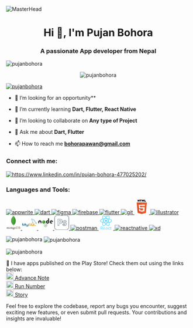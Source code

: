 
![MasterHead](https://global-uploads.webflow.com/618fa90c201104b94458e1fb/639c3c525c917da45740ab15_Best-Flutter-app-development-tools-and-app-builders_MAin-Image.jpg)
<h1 align="center">Hi 👋, I'm Pujan Bohora</h1>
<h3 align="center">A passionate App developer from Nepal</h3>

<p align="left"> <img src="https://komarev.com/ghpvc/?username=pujanbohora&label=Profile%20views&color=0e75b6&style=flat" alt="pujanbohora" /> </p>

<p align="center"> <img src="https://media.tenor.com/GfSX-u7VGM4AAAAC/coding.gif" width="300" height="200" alt="pujanbohora" /> </p>

<p align="left"> <a href="https://github.com/ryo-ma/github-profile-trophy"><img src="https://github-profile-trophy.vercel.app/?username=pujanbohora" alt="pujanbohora" /></a> </p>

- 🔭 I’m looking for an opportunity**

- 🌱 I’m currently learning **Dart, Flutter, React Native**

- 👯 I’m looking to collaborate on **Any type of Project**

- 💬 Ask me about **Dart, Flutter**

- 📫 How to reach me **bohorapawan@gmail.com**

<h3 align="left">Connect with me:</h3>
<p align="left">
<a href="https://linkedin.com/in/https://www.linkedin.com/in/pujan-bohora-477025202/" target="blank"><img align="center" src="https://raw.githubusercontent.com/rahuldkjain/github-profile-readme-generator/master/src/images/icons/Social/linked-in-alt.svg" alt="https://www.linkedin.com/in/pujan-bohora-477025202/" height="30" width="40" /></a>
</p>

<h3 align="left">Languages and Tools:</h3>
<p align="left"> <a href="https://appwrite.io" target="_blank" rel="noreferrer"> <img src="https://www.vectorlogo.zone/logos/appwriteio/appwriteio-icon.svg" alt="appwrite" width="40" height="40"/> </a> <a href="https://dart.dev" target="_blank" rel="noreferrer"> <img src="https://www.vectorlogo.zone/logos/dartlang/dartlang-icon.svg" alt="dart" width="40" height="40"/> </a> <a href="https://www.figma.com/" target="_blank" rel="noreferrer"> <img src="https://www.vectorlogo.zone/logos/figma/figma-icon.svg" alt="figma" width="40" height="40"/> </a> <a href="https://firebase.google.com/" target="_blank" rel="noreferrer"> <img src="https://www.vectorlogo.zone/logos/firebase/firebase-icon.svg" alt="firebase" width="40" height="40"/> </a> <a href="https://flutter.dev" target="_blank" rel="noreferrer"> <img src="https://www.vectorlogo.zone/logos/flutterio/flutterio-icon.svg" alt="flutter" width="40" height="40"/> </a> <a href="https://git-scm.com/" target="_blank" rel="noreferrer"> <img src="https://www.vectorlogo.zone/logos/git-scm/git-scm-icon.svg" alt="git" width="40" height="40"/> </a> <a href="https://www.w3.org/html/" target="_blank" rel="noreferrer"> <img src="https://raw.githubusercontent.com/devicons/devicon/master/icons/html5/html5-original-wordmark.svg" alt="html5" width="40" height="40"/> </a> <a href="https://www.adobe.com/in/products/illustrator.html" target="_blank" rel="noreferrer"> <img src="https://www.vectorlogo.zone/logos/adobe_illustrator/adobe_illustrator-icon.svg" alt="illustrator" width="40" height="40"/> </a> <a href="https://www.mongodb.com/" target="_blank" rel="noreferrer"> <img src="https://raw.githubusercontent.com/devicons/devicon/master/icons/mongodb/mongodb-original-wordmark.svg" alt="mongodb" width="40" height="40"/> </a> <a href="https://www.mysql.com/" target="_blank" rel="noreferrer"> <img src="https://raw.githubusercontent.com/devicons/devicon/master/icons/mysql/mysql-original-wordmark.svg" alt="mysql" width="40" height="40"/> </a> <a href="https://nodejs.org" target="_blank" rel="noreferrer"> <img src="https://raw.githubusercontent.com/devicons/devicon/master/icons/nodejs/nodejs-original-wordmark.svg" alt="nodejs" width="40" height="40"/> </a> <a href="https://www.photoshop.com/en" target="_blank" rel="noreferrer"> <img src="https://raw.githubusercontent.com/devicons/devicon/master/icons/photoshop/photoshop-line.svg" alt="photoshop" width="40" height="40"/> </a> <a href="https://postman.com" target="_blank" rel="noreferrer"> <img src="https://www.vectorlogo.zone/logos/getpostman/getpostman-icon.svg" alt="postman" width="40" height="40"/> </a> <a href="https://reactjs.org/" target="_blank" rel="noreferrer"> <img src="https://raw.githubusercontent.com/devicons/devicon/master/icons/react/react-original-wordmark.svg" alt="react" width="40" height="40"/> </a> <a href="https://reactnative.dev/" target="_blank" rel="noreferrer"> <img src="https://reactnative.dev/img/header_logo.svg" alt="reactnative" width="40" height="40"/> </a> <a href="https://www.adobe.com/products/xd.html" target="_blank" rel="noreferrer"> <img src="https://cdn.worldvectorlogo.com/logos/adobe-xd.svg" alt="xd" width="40" height="40"/> </a> </p>

<p><img align="left" src="https://github-readme-stats.vercel.app/api/top-langs?username=pujanbohora&show_icons=true&locale=en&layout=compact" alt="pujanbohora" /></p>

<p>&nbsp;<img align="center" src="https://github-readme-stats.vercel.app/api?username=pujanbohora&show_icons=true&locale=en" alt="pujanbohora" /></p>

<p><img align="center" src="https://github-readme-streak-stats.herokuapp.com/?user=pujanbohora&" alt="pujanbohora" /></p>
<p>
    📱 I have apps published on the Play Store! Check them out using the links below:
    <br>
    <a href="https://play.google.com/store/apps/details?id=com.advance.notes.np">
        <img src="https://play-lh.googleusercontent.com/g9iQVrVOqRPD7mpimfAcMoHM2AzQsEVWt2GiFYM9qAu2EYMi8lKb3jlHFxL4yhxsF2g=w480-h960-rw" alt="" width="20" height="20">
        Advance Note
    </a>
    <br>
    <a href="https://play.google.com/store/apps/details?id=np.mathgame.com">
        <img src="https://play-lh.googleusercontent.com/cz3PLsqIFd7xLFkmjgwpF50xIJSXoluwgdkyHU8uDBN9xX2vP8JwSWxEy3vFRDbeBw=w480-h960-rw" alt="" width="20" height="20">
        Run Number
    </a>
    <br>
    <a href="https://play.google.com/store/apps/details?id=com.story.social.np">
        <img src="https://play-lh.googleusercontent.com/55zbOUfDqSrIrn1i_8UG3mW0Nt-n6KuibC9_peSt9E08SbmhgZpQirw9OPGEjcmza3dG=w480-h960-rw" alt="" width="20" height="20">
        Story
    </a>
</p>

<p>
    Feel free to explore the codebase, report any bugs you encounter, suggest exciting new features, or even submit pull requests. Your contributions and insights are invaluable!
</p>

